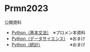 # Prmn2023

公開資料

- [Python（基本文法）](https://kiryu-3.github.io/Prmn2023/python-basic/index.html#0)　※プロメン本資料
- [Python（データサイエンス）](https://kiryu-3.github.io/Prmn2023/python-ds/index.html#0)　※おまけ
- [Python（統計）](https://kiryu-3.github.io/Prmn2023/python-stats/index.html#0)　　　　　　　※おまけ
